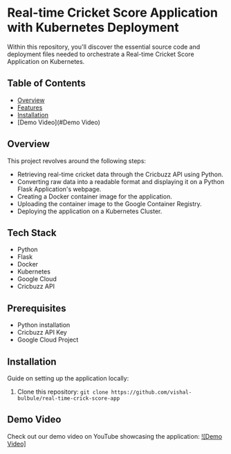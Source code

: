 # Real-time Cricket Score Application with Kubernetes Deployment

Within this repository, you'll discover the essential source code and deployment files needed to orchestrate a Real-time Cricket Score Application on Kubernetes.

## Table of Contents

- [Overview](#overview)
- [Features](#features)
- [Installation](#installation)
- [Demo Video](#Demo Video)


## Overview

This project revolves around the following steps:

- Retrieving real-time cricket data through the Cricbuzz API using Python.
- Converting raw data into a readable format and displaying it on a Python Flask Application's webpage.
- Creating a Docker container image for the application.
- Uploading the container image to the Google Container Registry.
- Deploying the application on a Kubernetes Cluster.

## Tech Stack

- Python
- Flask
- Docker
- Kubernetes
- Google Cloud
- Cricbuzz API

## Prerequisites

- Python installation
- Cricbuzz API Key
- Google Cloud Project

## Installation

Guide on setting up the application locally:

1. Clone this repository: `git clone https://github.com/vishal-bulbule/real-time-crick-score-app`

## Demo Video

Check out our demo video on YouTube showcasing the application:
[![Demo Video]](https://youtu.be/4HJ1D1nh2Yc?si=sQu4VT9B0E2aA0pf)

